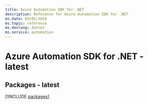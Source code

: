 ```yaml
---
title: Azure Automation SDK for .NET
description: Reference for Azure Automation SDK for .NET
ms.date: 03/05/2024
ms.topic: reference
ms.devlang: dotnet
ms.service: automation
---
```

# Azure Automation SDK for .NET - latest
## Packages - latest
[!INCLUDE [packages](automation-index.md)]